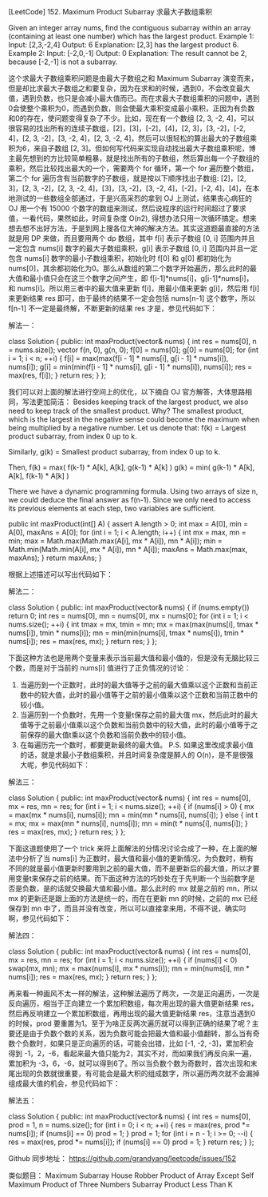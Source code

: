 [LeetCode] 152. Maximum Product Subarray 求最大子数组乘积 

 
Given an integer array nums, find the contiguous subarray within an array (containing at least one number) which has the largest product.
Example 1:
Input: [2,3,-2,4]
Output: 6
Explanation: [2,3] has the largest product 6.
Example 2:
Input: [-2,0,-1]
Output: 0
Explanation: The result cannot be 2, because [-2,-1] is not a subarray.
 
这个求最大子数组乘积问题是由最大子数组之和 Maximum Subarray 演变而来，但是却比求最大子数组之和要复杂，因为在求和的时候，遇到0，不会改变最大值，遇到负数，也只是会减小最大值而已。而在求最大子数组乘积的问题中，遇到0会使整个乘积为0，而遇到负数，则会使最大乘积变成最小乘积，正因为有负数和0的存在，使问题变得复杂了不少。比如，现在有一个数组 [2, 3, -2, 4]，可以很容易的找出所有的连续子数组，[2]，[3]，[-2]，[4]，[2, 3]，[3, -2]，[-2, 4]，[2, 3, -2]，[3, -2, 4]，[2, 3, -2, 4]，然后可以很轻松的算出最大的子数组乘积为6，来自子数组 [2, 3]。但如何写代码来实现自动找出最大子数组乘积呢，博主最先想到的方比较简单粗暴，就是找出所有的子数组，然后算出每一个子数组的乘积，然后比较找出最大的一个，需要两个 for 循环，第一个 for 遍历整个数组，第二个 for 遍历含有当前数字的子数组，就是按以下顺序找出子数组: [2]，[2, 3]，[2, 3, -2]，[2, 3, -2, 4]，[3]，[3, -2]，[3, -2, 4]，[-2]，[-2, 4]，[4]，在本地测试的一些数组全部通过，于是兴高采烈的拿到 OJ 上测试，结果丧心病狂的 OJ 用一个有 15000 个数字的数组来测试，然后说程序的运行时间超过了要求值，一看代码，果然如此，时间复杂度 O(n2), 得想办法只用一次循环搞定。想来想去想不出好方法，于是到网上搜各位大神的解决方法。其实这道题最直接的方法就是用 DP 来做，而且要用两个 dp 数组，其中 f[i] 表示子数组 [0, i] 范围内并且一定包含 nums[i] 数字的最大子数组乘积，g[i] 表示子数组 [0, i] 范围内并且一定包含 nums[i] 数字的最小子数组乘积，初始化时 f[0] 和 g[0] 都初始化为 nums[0]，其余都初始化为0。那么从数组的第二个数字开始遍历，那么此时的最大值和最小值只会在这三个数字之间产生，即 f[i-1]*nums[i]，g[i-1]*nums[i]，和 nums[i]。所以用三者中的最大值来更新 f[i]，用最小值来更新 g[i]，然后用 f[i] 来更新结果 res 即可，由于最终的结果不一定会包括 nums[n-1] 这个数字，所以 f[n-1] 不一定是最终解，不断更新的结果 res 才是，参见代码如下：
 
解法一：

class Solution {
public:
    int maxProduct(vector<int>& nums) {
        int res = nums[0], n = nums.size();
        vector<int> f(n, 0), g(n, 0);
        f[0] = nums[0];
        g[0] = nums[0];
        for (int i = 1; i < n; ++i) {
            f[i] = max(max(f[i - 1] * nums[i], g[i - 1] * nums[i]), nums[i]);
            g[i] = min(min(f[i - 1] * nums[i], g[i - 1] * nums[i]), nums[i]);
            res = max(res, f[i]);
        }
        return res;
    }
};

 
我们可以对上面的解法进行空间上的优化，以下摘自 OJ 官方解答，大体思路相同，写法更加简洁：
Besides keeping track of the largest product, we also need to keep track of the smallest product. Why? The smallest product, which is the largest in the negative sense could become the maximum when being multiplied by a negative number.
Let us denote that:
f(k) = Largest product subarray, from index 0 up to k.
 
Similarly,
g(k) = Smallest product subarray, from index 0 up to k.
 
Then,
f(k) = max( f(k-1) * A[k], A[k], g(k-1) * A[k] )
g(k) = min( g(k-1) * A[k], A[k], f(k-1) * A[k] )
 
There we have a dynamic programming formula. Using two arrays of size n, we could deduce the final answer as f(n-1). Since we only need to access its previous elements at each step, two variables are sufficient.

public int maxProduct(int[] A) {
   assert A.length > 0;
   int max = A[0], min = A[0], maxAns = A[0];
   for (int i = 1; i < A.length; i++) {
      int mx = max, mn = min;
      max = Math.max(Math.max(A[i], mx * A[i]), mn * A[i]);
      min = Math.min(Math.min(A[i], mx * A[i]), mn * A[i]);
      maxAns = Math.max(max, maxAns);
   }
   return maxAns;
}

 
根据上述描述可以写出代码如下：
 
解法二：

class Solution {
public:
    int maxProduct(vector<int>& nums) {
        if (nums.empty()) return 0;
        int res = nums[0], mn = nums[0], mx = nums[0];
        for (int i = 1; i < nums.size(); ++i) {
            int tmax = mx, tmin = mn;
            mx = max(max(nums[i], tmax * nums[i]), tmin * nums[i]);
            mn = min(min(nums[i], tmax * nums[i]), tmin * nums[i]);
            res = max(res, mx);
        }
        return res;
    }
};

 
下面这种方法也是用两个变量来表示当前最大值和最小值的，但是没有无脑比较三个数，而是对于当前的 nums[i] 值进行了正负情况的讨论：
1. 当遍历到一个正数时，此时的最大值等于之前的最大值乘以这个正数和当前正数中的较大值，此时的最小值等于之前的最小值乘以这个正数和当前正数中的较小值。
2. 当遍历到一个负数时，先用一个变量t保存之前的最大值 mx，然后此时的最大值等于之前最小值乘以这个负数和当前负数中的较大值，此时的最小值等于之前保存的最大值t乘以这个负数和当前负数中的较小值。
3. 在每遍历完一个数时，都要更新最终的最大值。
P.S. 如果这里改成求最小值的话，就是求最小子数组乘积，并且时间复杂度是醉人的 O(n)，是不是很强大呢，参见代码如下：
 
解法三：

class Solution {
public:
    int maxProduct(vector<int>& nums) {
        int res = nums[0], mx = res, mn = res;
        for (int i = 1; i < nums.size(); ++i) {
            if (nums[i] > 0) {
                mx = max(mx * nums[i], nums[i]);
                mn = min(mn * nums[i], nums[i]);
            } else {
                int t = mx;
                mx = max(mn * nums[i], nums[i]);
                mn = min(t * nums[i], nums[i]);
            }
            res = max(res, mx);
        }
        return res;
    }
};

 
下面这道题使用了一个 trick 来将上面解法的分情况讨论合成了一种，在上面的解法中分析了当 nums[i] 为正数时，最大值和最小值的更新情况，为负数时，稍有不同的就是最小值更新时要用到之前的最大值，而不是更新后的最大值，所以才要用变量t来保存之前的结果。而下面这种方法的巧妙处在于先判断一个当前数字是否是负数，是的话就交换最大值和最小值。那么此时的 mx 就是之前的 mn，所以 mx 的更新还是跟上面的方法是统一的，而在在更新 mn 的时候，之前的 mx 已经保存到 mn 中了，而且并没有改变，所以可以直接拿来用，不得不说，确实叼啊，参见代码如下：
 
解法四：

class Solution {
public:
    int maxProduct(vector<int>& nums) {
        int res = nums[0], mx = res, mn = res;
        for (int i = 1; i < nums.size(); ++i) {
            if (nums[i] < 0) swap(mx, mn);
            mx = max(nums[i], mx * nums[i]);
            mn = min(nums[i], mn * nums[i]);
            res = max(res, mx);
        }
        return res;
    }
};

 
再来看一种画风不太一样的解法，这种解法遍历了两次，一次是正向遍历，一次是反向遍历，相当于正向建立一个累加积数组，每次用出现的最大值更新结果 res，然后再反响建立一个累加积数组，再用出现的最大值更新结果 res，注意当遇到0的时候，prod 要重置为1。至于为啥正反两次遍历就可以得到正确的结果了呢？主要还是由于负数个数的关系，因为负数可能会把最大值和最小值翻转，那么当有奇数个负数时，如果只是正向遍历的话，可能会出错，比如 [-1, -2, -3]，累加积会得到 -1，2，-6，看起来最大值只能为2，其实不对，而如果我们再反向来一遍，累加积为 -3，6，-6，就可以得到6了。所以当负数个数为奇数时，首次出现和末尾出现的负数就很重要，有可能会是最大积的组成数字，所以遍历两次就不会漏掉组成最大值的机会，参见代码如下：
 
解法五：

class Solution {
public:
    int maxProduct(vector<int>& nums) {
        int res = nums[0], prod = 1, n = nums.size();
        for (int i = 0; i < n; ++i) {
            res = max(res, prod *= nums[i]);
            if (nums[i] == 0) prod = 1;
        }
        prod = 1;
        for (int i = n - 1; i >= 0; --i) {
            res = max(res, prod *= nums[i]);
            if (nums[i] == 0) prod = 1;
        }
        return res;
    }
};

 
Github 同步地址：
https://github.com/grandyang/leetcode/issues/152
 
类似题目：
Maximum Subarray
House Robber
Product of Array Except Self
Maximum Product of Three Numbers
Subarray Product Less Than K